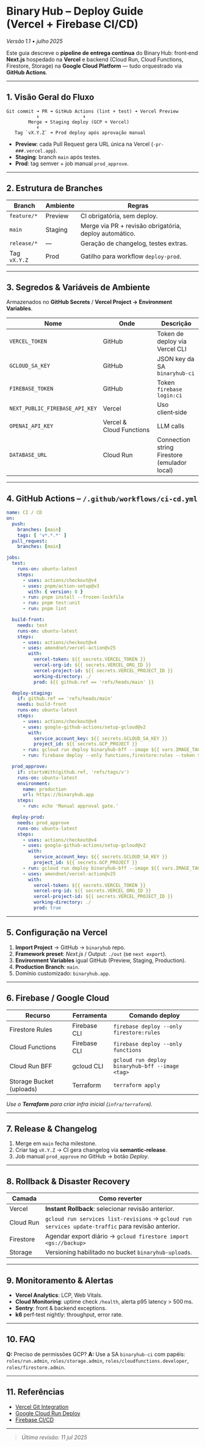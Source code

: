 # Binary Hub – Deploy Guide (Vercel + Firebase CI/CD)

*Versão 1.1 • julho 2025*

Este guia descreve o **pipeline de entrega contínua** do Binary Hub: front‑end **Next.js** hospedado na **Vercel** e backend (Cloud Run, Cloud Functions, Firestore, Storage) na **Google Cloud Platform** — tudo orquestrado via **GitHub Actions**.

---

## 1. Visão Geral do Fluxo

```
Git commit ➜ PR ➜ GitHub Actions (lint + test) ➜ Vercel Preview
           ⬇                ⬇
        Merge ➜ Staging deploy (GCP + Vercel)
           ⬇
   Tag `vX.Y.Z` ➜ Prod deploy após aprovação manual
```

* **Preview**: cada Pull Request gera URL única na Vercel (`-pr-###.vercel.app`).
* **Staging**: branch `main` após testes.
* **Prod**: tag semver + job manual `prod_approve`.

---

## 2. Estrutura de Branches

| Branch       | Ambiente | Regras                                                 |
| ------------ | -------- | ------------------------------------------------------ |
| `feature/*`  | Preview  | CI obrigatória, sem deploy.                            |
| `main`       | Staging  | Merge via PR + revisão obrigatória, deploy automático. |
| `release/*`  | —        | Geração de changelog, testes extras.                   |
| Tag `vX.Y.Z` | Prod     | Gatilho para workflow `deploy-prod`.                   |

---

## 3. Segredos & Variáveis de Ambiente

Armazenados no **GitHub Secrets** / **Vercel Project → Environment Variables**.

| Nome                           | Onde                     | Descrição                                    |
| ------------------------------ | ------------------------ | -------------------------------------------- |
| `VERCEL_TOKEN`                 | GitHub                   | Token de deploy via Vercel CLI               |
| `GCLOUD_SA_KEY`                | GitHub                   | JSON key da SA `binaryhub-ci`                |
| `FIREBASE_TOKEN`               | GitHub                   | Token `firebase login:ci`                    |
| `NEXT_PUBLIC_FIREBASE_API_KEY` | Vercel                   | Uso client‑side                              |
| `OPENAI_API_KEY`               | Vercel & Cloud Functions | LLM calls                                    |
| `DATABASE_URL`                 | Cloud Run                | Connection string Firestore (emulador local) |

---

## 4. GitHub Actions  – `/.github/workflows/ci-cd.yml`

```yaml
name: CI / CD
on:
  push:
    branches: [main]
    tags: [ 'v*.*.*' ]
  pull_request:
    branches: [main]

jobs:
  test:
    runs-on: ubuntu-latest
    steps:
      - uses: actions/checkout@v4
      - uses: pnpm/action-setup@v3
        with: { version: 8 }
      - run: pnpm install --frozen-lockfile
      - run: pnpm test:unit
      - run: pnpm lint

  build-front:
    needs: test
    runs-on: ubuntu-latest
    steps:
      - uses: actions/checkout@v4
      - uses: amondnet/vercel-action@v25
        with:
          vercel-token: ${{ secrets.VERCEL_TOKEN }}
          vercel-org-id: ${{ secrets.VERCEL_ORG_ID }}
          vercel-project-id: ${{ secrets.VERCEL_PROJECT_ID }}
          working-directory: ./
          prod: ${{ github.ref == 'refs/heads/main' }}

  deploy-staging:
    if: github.ref == 'refs/heads/main'
    needs: build-front
    runs-on: ubuntu-latest
    steps:
      - uses: actions/checkout@v4
      - uses: google-github-actions/setup-gcloud@v2
        with:
          service_account_key: ${{ secrets.GCLOUD_SA_KEY }}
          project_id: ${{ secrets.GCP_PROJECT }}
      - run: gcloud run deploy binaryhub-bff --image ${{ vars.IMAGE_TAG }} --region ${{ vars.REGION }} --platform managed --quiet
      - run: firebase deploy --only functions,firestore:rules --token ${{ secrets.FIREBASE_TOKEN }}

  prod_approve:
    if: startsWith(github.ref, 'refs/tags/v')
    runs-on: ubuntu-latest
    environment:
      name: production
      url: https://binaryhub.app
    steps:
      - run: echo 'Manual approval gate.'

  deploy-prod:
    needs: prod_approve
    runs-on: ubuntu-latest
    steps:
      - uses: actions/checkout@v4
      - uses: google-github-actions/setup-gcloud@v2
        with:
          service_account_key: ${{ secrets.GCLOUD_SA_KEY }}
          project_id: ${{ secrets.GCP_PROJECT }}
      - run: gcloud run deploy binaryhub-bff --image ${{ vars.IMAGE_TAG }} --region ${{ vars.REGION }} --platform managed --quiet
      - uses: amondnet/vercel-action@v25
        with:
          vercel-token: ${{ secrets.VERCEL_TOKEN }}
          vercel-org-id: ${{ secrets.VERCEL_ORG_ID }}
          vercel-project-id: ${{ secrets.VERCEL_PROJECT_ID }}
          working-directory: ./
          prod: true
```

---

## 5. Configuração na Vercel

1. **Import Project** → GitHub → `binaryhub` repo.
2. **Framework preset**: *Next.js* / Output: `./out` (se `next export`).
3. **Environment Variables** igual GitHub (Preview, Staging, Production).
4. **Production Branch**: `main`.
5. Domínio customizado: `binaryhub.app`.

---

## 6. Firebase / Google Cloud

| Recurso                  | Ferramenta   | Comando deploy                                  |
| ------------------------ | ------------ | ----------------------------------------------- |
| Firestore Rules          | Firebase CLI | `firebase deploy --only firestore:rules`        |
| Cloud Functions          | Firebase CLI | `firebase deploy --only functions`              |
| Cloud Run BFF            | gcloud CLI   | `gcloud run deploy binaryhub-bff --image <tag>` |
| Storage Bucket (uploads) | Terraform    | `terraform apply`                               |

*Use o **Terraform** para criar infra inicial (`infra/terraform`).*

---

## 7. Release & Changelog

1. Merge em `main` fecha milestone.
2. Criar tag `vX.Y.Z` → CI gera changelog via **semantic‑release**.
3. Job manual `prod_approve` no GitHub → botão *Deploy*.

---

## 8. Rollback & Disaster Recovery

| Camada    | Como reverter                                                                                      |
| --------- | -------------------------------------------------------------------------------------------------- |
| Vercel    | **Instant Rollback**: selecionar revisão anterior.                                                 |
| Cloud Run | `gcloud run services list-revisions` → `gcloud run services update-traffic` para revisão anterior. |
| Firestore | Agendar export diário → `gcloud firestore import <gs://backup>`                                    |
| Storage   | Versioning habilitado no bucket `binaryhub-uploads`.                                               |

---

## 9. Monitoramento & Alertas

* **Vercel Analytics**: LCP, Web Vitals.
* **Cloud Monitoring**: uptime check `/health`, alerta p95 latency > 500 ms.
* **Sentry**: front & backend exceptions.
* **k6** perf‑test nightly: throughput, error rate.

---

## 10. FAQ

**Q:** Preciso de permissões GCP?
**A:** Use a SA `binaryhub-ci` com papéis: `roles/run.admin`, `roles/storage.admin`, `roles/cloudfunctions.developer`, `roles/firestore.admin`.

---

## 11. Referências

* [Vercel Git Integration](https://vercel.com/docs/git)
* [Google Cloud Run Deploy](https://cloud.google.com/run/docs/deploying)
* [Firebase CI/CD](https://firebase.google.com/docs/cli)

---

> *Última revisão: 11 jul 2025*
